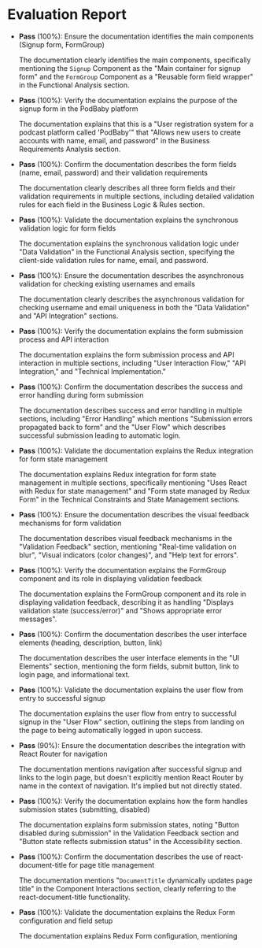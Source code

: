 # Evaluation Report

- **Pass** (100%): Ensure the documentation identifies the main components (Signup form, FormGroup)
  
  The documentation clearly identifies the main components, specifically mentioning the `Signup` Component as the "Main container for signup form" and the `FormGroup` Component as a "Reusable form field wrapper" in the Functional Analysis section.

- **Pass** (100%): Verify the documentation explains the purpose of the signup form in the PodBaby platform
  
  The documentation explains that this is a "User registration system for a podcast platform called 'PodBaby'" that "Allows new users to create accounts with name, email, and password" in the Business Requirements Analysis section.

- **Pass** (100%): Confirm the documentation describes the form fields (name, email, password) and their validation requirements
  
  The documentation clearly describes all three form fields and their validation requirements in multiple sections, including detailed validation rules for each field in the Business Logic & Rules section.

- **Pass** (100%): Validate the documentation explains the synchronous validation logic for form fields
  
  The documentation explains the synchronous validation logic under "Data Validation" in the Functional Analysis section, specifying the client-side validation rules for name, email, and password.

- **Pass** (100%): Ensure the documentation describes the asynchronous validation for checking existing usernames and emails
  
  The documentation clearly describes the asynchronous validation for checking username and email uniqueness in both the "Data Validation" and "API Integration" sections.

- **Pass** (100%): Verify the documentation explains the form submission process and API interaction
  
  The documentation explains the form submission process and API interaction in multiple sections, including "User Interaction Flow," "API Integration," and "Technical Implementation."

- **Pass** (100%): Confirm the documentation describes the success and error handling during form submission
  
  The documentation describes success and error handling in multiple sections, including "Error Handling" which mentions "Submission errors propagated back to form" and the "User Flow" which describes successful submission leading to automatic login.

- **Pass** (100%): Validate the documentation explains the Redux integration for form state management
  
  The documentation explains Redux integration for form state management in multiple sections, specifically mentioning "Uses React with Redux for state management" and "Form state managed by Redux Form" in the Technical Constraints and State Management sections.

- **Pass** (100%): Ensure the documentation describes the visual feedback mechanisms for form validation
  
  The documentation describes visual feedback mechanisms in the "Validation Feedback" section, mentioning "Real-time validation on blur", "Visual indicators (color changes)", and "Help text for errors".

- **Pass** (100%): Verify the documentation explains the FormGroup component and its role in displaying validation feedback
  
  The documentation explains the FormGroup component and its role in displaying validation feedback, describing it as handling "Displays validation state (success/error)" and "Shows appropriate error messages".

- **Pass** (100%): Confirm the documentation describes the user interface elements (heading, description, button, link)
  
  The documentation describes the user interface elements in the "UI Elements" section, mentioning the form fields, submit button, link to login page, and informational text.

- **Pass** (100%): Validate the documentation explains the user flow from entry to successful signup
  
  The documentation explains the user flow from entry to successful signup in the "User Flow" section, outlining the steps from landing on the page to being automatically logged in upon success.

- **Pass** (90%): Ensure the documentation describes the integration with React Router for navigation
  
  The documentation mentions navigation after successful signup and links to the login page, but doesn't explicitly mention React Router by name in the context of navigation. It's implied but not directly stated.

- **Pass** (100%): Verify the documentation explains how the form handles submission states (submitting, disabled)
  
  The documentation explains form submission states, noting "Button disabled during submission" in the Validation Feedback section and "Button state reflects submission status" in the Accessibility section.

- **Pass** (100%): Confirm the documentation describes the use of react-document-title for page title management
  
  The documentation mentions "`DocumentTitle` dynamically updates page title" in the Component Interactions section, clearly referring to the react-document-title functionality.

- **Pass** (100%): Validate the documentation explains the Redux Form configuration and field setup
  
  The documentation explains Redux Form configuration, mentioning 